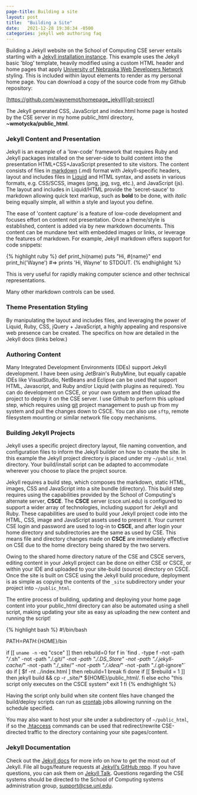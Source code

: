 ```yaml
---
page-title: Building a site
layout: post
title:  "Building a Site"
date:   2021-12-28 19:38:34 -0500
categories: jekyll web authoring faq
---
```


Building a Jekyll website on the School of Computing CSE server entails
starting with a [Jekyll installation instance][jekyll-start].
This example uses the Jekyll basic 'blog' template, heavily modified
using a custom HTML header and home pages that apply
[University of Nebraska Web Developers Network][wdn] styling. This
is included within layout elements to render as my personal home page.
You can download a copy of the source code from my Github repository:

[https://github.com/waynemot/homepage_jekyll][git-project]

The Jekyll generated CSS, JavaScript and
index.html home page is hosted by the CSE server 
in my home public_html directory, **~wmotycka/public_html**.

### Jekyll Content and Presentation
Jekyll is an example of a 'low-code' framework that requires
Ruby and Jekyll packages installed
on the server-side to build content into the presentation HTML+CSS+JavaScript presented
to site visitors.
The content consists of files in [markdown][markdown] (.md) format with Jekyll-specific headers,
layout and includes files in [Liquid][liquid] and HTML syntax, and assets in
various formats, e.g. CSS/SCSS, images (png, jpg, svg, etc.), and JavaScript (js).
The layout and includes in Liquid/HTML provide the 'secret-sauce' to 
markdown allowing quick text markup, such as **bold** to be done, with
*italic* being equally simple, all within a style and layout you define.

The ease of 'content capture' is a feature of low-code development and
focuses effort on content not presentation.  Once a theme/style is established,
content is added via by new markdown documents.  This content can be mundane
text with embedded images or links, or leverage the features of markdown.
For example, Jekyll markdown offers support for code snippets:

{% highlight ruby %}
def print_hi(name)
  puts "Hi, #{name}"
end
print_hi('Wayne')
#=> prints 'Hi, Wayne' to STDOUT.
{% endhighlight %}

This is very useful for rapidly making computer science and other technical representations.

Many other markdown controls can be used.

### Theme Presentation Styling
By manipulating the layout and includes files, and leveraging the power of 
Liquid, Ruby, CSS, jQuery + JavaScript,
a highly appealing and responsive web presence can be created. The specifics
on how are detailed in the Jekyll docs (links below.)

### Authoring Content
Many Integrated Development Environments (IDEs) support Jekyll development.
I have been using JetBrain's
RubyMine, but equally capable IDEs like
VisualStudio, NetBeans and Eclipse can be used that support HTML,
Javascript, and Ruby and/or Liquid (with plugins as required).  You can
do development on CSCE, or your own system and then upload the project to deploy it on the CSE server.
I use Github to perform this upload step, which requires using [git][git] project management
to push up from my system and pull the changes down to CSCE. You can also use `sftp`, remote
filesystem mounting or similar network file copy mechanisms.

### Building Jekyll Projects
Jekyll uses a specific project directory layout, file naming convention, and configuration files
to inform the Jekyll builder on how to create the site.
In this example the Jekyll project directory is placed under my `~/public_html`
directory. Your build/install script can be adapted to accommodate wherever
you choose to place the project source.

Jekyll requires a build step, which composes the markdown, static HTML,
images, CSS and JavaScript into a site bundle (directory). This
build step requires using the capabilities provided by
the School of Computing's alternate server, **CSCE**. The **CSCE** server (csce.unl.edu)
is configured to support a wider array of technologies, including support
for Jekyll and Ruby. These capabilities are used to build your Jekyll
project code into the HTML, CSS, image and JavaScript assets used to
present it. Your current CSE login and password are used to log-in to
**CSCE**, and after login your home directory and subdirectories are the same
as used by CSE. This means file and directory changes made on **CSCE** are immediately 
effective on CSE due to the home directory being shared by the two servers.

Owing to the shared home directory nature of the CSE and CSCE servers,
editing content in your Jekyll project can be done on either CSE or CSCE,
or within your IDE and uploaded to your site-build (source) directory on CSCE.
Once the site is built on CSCE using the Jekyll build procedure, deployment
is as simple as copying the contents of the `_site` subdirectory under your
project into `~/public_html`. 

The entire process of building,
updating and deploying your home page content into your public_html
directory can also be automated using a shell script,
making updating your site as easy as uploading the new content and
running the script! 

{% highlight bash %}
#!/bin/bash

PATH=$PATH:${HOME}/bin

if [[ `uname -n` -eq "csce" ]]
then
  rebuild=0
  for f in  \`find . -type f -not -path "*/*.sh" -not -path "./.git/*" -not -path "./.DS_Store" -not -path "./.jekyll-cache/*" -not -path "./_site/*" -not -path "./.idea/*" -not -path "./.git-ignore"\`
  do
    if [ $f -nt ../index.html ]
    then
      rebuild=1
      break
    fi
  done
  if [[ $rebuild = 1 ]]
  then
    jekyll build && cp -r _site/* ${HOME}/public_html/.
  fi
else
  echo "this script only executes on the CSCE system"
  exit 1
fi
{% endhighlight %}

Having the script only build when site content files have changed
the build/deploy scripts can run as [crontab][crontab] jobs allowing
running on the schedule specified.

You may also want to host your site under a subdirectory of `~/public_html`, if so the
[.htaccess][htaccess] commands can be used that redirect/rewrite CSE-directed traffic 
to the directory containing your site pages/content.

### Jekyll Documentation

Check out the [Jekyll docs][jekyll-docs] for more info on how to get the most out of Jekyll. 
File all bugs/feature requests at [Jekyll’s GitHub repo][jekyll-gh]. If you have questions, 
you can ask them on [Jekyll Talk][jekyll-talk]. Questions regarding the CSE systems should
be directed to the School of Computing systems administration group, <support@cse.unl.edu>.

[jekyll-docs]: https://jekyllrb.com/docs/home
[jekyll-start]: https://jekyllrb.com/docs/step-by-step/01-setup/
[jekyll-gh]:   https://github.com/jekyll/jekyll
[jekyll-talk]: https://talk.jekyllrb.com/
[home]: https://cse.unl.edu/~wmotycka
[git-project]: https://github.com/waynemot/homepage_jekyll
[wdn]:  https://wdn.unl.edu
[htaccess]: https://www.redhat.com/sysadmin/beginners-guide-redirects-htaccess
[crontab]: https://www.man7.org/linux/man-pages/man1/crontab.1.html
[liquid]: https://shopify.github.io/liquid
[markdown]: https://www.markdownguide.org
[git]: https:/git-scm.com
